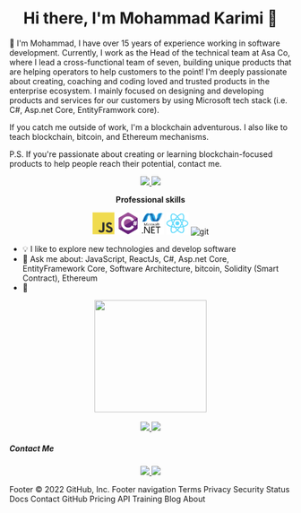 

<!-- Intro -->

<h1 align="center">Hi there, I'm Mohammad Karimi 👋</h1>
<p> 🌱
I'm Mohammad, I have over 15 years of experience working in software development. Currently, I work as the Head of the technical team at Asa Co, where I lead a cross-functional team of seven, building unique products that are helping operators to help customers to the point! I'm deeply passionate about creating, coaching and coding loved and trusted products in the enterprise ecosystem. I mainly focused on designing and developing products and services for our customers by using Microsoft tech stack (i.e. C#, Asp.net Core, EntityFramwork core).

If you catch me outside of work, I'm a blockchain adventurous. I also like to teach blockchain, bitcoin, and Ethereum mechanisms.

P.S. If you're passionate about creating or learning blockchain-focused products to help people reach their potential, contact me.
</p>

<!-- Socials --> 

<p align="center">
  
<a href="https://www.linkedin.com/in/mha-karimi/" target="blank">
  <img src="https://camo.githubusercontent.com/162001cc0747178f47ced6e40de0cd16e375beb9b5fbca4ea3d520ecca78cd85/68747470733a2f2f696d672e69636f6e73382e636f6d2f666c75656e742f34382f3030303030302f6c696e6b6564696e2e706e67" style="height: 3rem"/>
  </a>


<a href="https://twitter.com/mha_karimi" target="blank">
<img src="https://camo.githubusercontent.com/935991993635cd0e6398dd4368b13949a1bac7853b6361bd8d44bf95641f986a/68747470733a2f2f696d672e69636f6e73382e636f6d2f666c75656e742f34382f3030303030302f747769747465722e706e67" style="height: 3rem"/>
</a>

</p>

<!-- Tech Stack --> 

<p>
<p align="Center"><strong>Professional skills</strong></p>
</p>  
<p align="center">
<img src="https://raw.githubusercontent.com/devicons/devicon/master/icons/javascript/javascript-original.svg" alt="javascript" width="40" height="40"  />
<img src="https://raw.githubusercontent.com/devicons/devicon/master/icons/csharp/csharp-original.svg" alt="csharp" width="40" height="40"  />
<img src="https://raw.githubusercontent.com/devicons/devicon/master/icons/dot-net/dot-net-original-wordmark.svg" alt="dotnet" width="40" height="40" />
<img src="https://raw.githubusercontent.com/devicons/devicon/master/icons/react/react-original.svg" alt="reactJs" width="40" height="40"/>
<img src="https://camo.githubusercontent.com/fbfcb9e3dc648adc93bef37c718db16c52f617ad055a26de6dc3c21865c3321d/68747470733a2f2f7777772e766563746f726c6f676f2e7a6f6e652f6c6f676f732f6769742d73636d2f6769742d73636d2d69636f6e2e737667" alt="git" width="40" height="40"/>
</div>


 </p>

<!-- Catto gifs -->

<ul dir="auto">
<li><g-emoji class="g-emoji" alias="dancers" fallback-src="https://github.githubassets.com/images/icons/emoji/unicode/1f46f.png">💡</g-emoji> I like to explore new technologies and develop software</li>
<li><g-emoji class="g-emoji" alias="speech_balloon" fallback-src="https://github.githubassets.com/images/icons/emoji/unicode/1f4ac.png">💬</g-emoji> Ask me about: JavaScript, ReactJs, C#, Asp.net Core, EntityFramework Core, Software Architecture, bitcoin, Solidity (Smart Contract), Ethereum </li>
<li><g-emoji class="g-emoji" alias="dancers" fallback-src="https://github.githubassets.com/images/icons/emoji/unicode/1f46f.png">👯</g-emoji>
</li>
</ul>


<div align="center">
    <img src="https://media.giphy.com/media/HwBlFQZFcAoUcPHZdX/giphy.gif" width="200" height="200"/>
</div>

<p align="center">
<a href="https://github.com/MohammadMokhtarii">
  <img height="180em" src="https://github-readme-stats-eight-theta.vercel.app/api?username=MohammadMokhtarii&show_icons=true&theme=algolia&include_all_commits=true&count_private=true"/>
 </a>
 

   <img height="180em" src="https://github-readme-stats.vercel.app/api/top-langs/?username=mohammadmokhtari&layout=compact&show_icons=true&theme=gotham"/>
</p>




##### Contact Me
<p align="center">
<a href="https://www.instagram.com/mha.karimi/">
<img src="https://img.shields.io/badge/-@mha.karimi-E4405F?style=flat&logo=Instagram&logoColor=white"/>
</a>
<a href="mailto:mha.karimi@gmail.com"><img src="https://img.shields.io/badge/-mha.karimi@gmail.com-D14836?style=flat&logo=Gmail&logoColor=white"/>
</a>
</p>





Footer
© 2022 GitHub, Inc.
Footer navigation
Terms
Privacy
Security
Status
Docs
Contact GitHub
Pricing
API
Training
Blog
About
